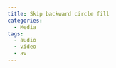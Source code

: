 ```yaml
---
title: Skip backward circle fill
categories:
  - Media
tags:
  - audio
  - video
  - av
---
```

